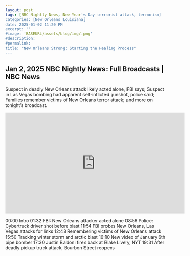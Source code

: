 ```yaml
---
layout: post
tags: [NBC Nightly News, New Year's Day terrorist attack, terrorism]
categories: [New Orleans Louisiana]
date: 2025-01-02 11:20 PM
excerpt: ''
#image: 'BASEURL/assets/blog/img/.png'
#description:
#permalink:
title: "New Orleans Strong: Starting the Healing Process"
---
```



## Jan 2, 2025  NBC Nightly News: Full Broadcasts | NBC News

Suspect in deadly New Orleans attack likely acted alone, FBI says; Suspect in Las Vegas bombing had apparent self-inflicted gunshot, police said; Families remember victims of New Orleans terror attack; and more on tonight’s broadcast.

<iframe width="560" height="315" src="https://www.youtube.com/embed/vNg24sWxzKs?si=bHK_L_Ir1PlcuGxj&amp;start=1163" title="YouTube video player" frameborder="0" allow="accelerometer; autoplay; clipboard-write; encrypted-media; gyroscope; picture-in-picture; web-share" referrerpolicy="strict-origin-when-cross-origin" allowfullscreen></iframe>

00:00 Intro
01:32 FBI: New Orleans attacker acted alone
08:56 Police: Cybertruck driver shot before blast
11:54 FBI probes New Orleans, Las Vegas attacks for links
12:48 Remembering victims of New Orleans attack
15:50 Tracking winter storm and arctic blast
16:10 New video of January 6th pipe bomber
17:30 Justin Baldoni fires back at Blake Lively, NYT
19:31 After deadly pickup truck attack, Bourbon Street reopens
